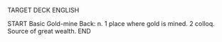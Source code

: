 TARGET DECK
ENGLISH

START
Basic
Gold-mine
Back: n. 1 place where gold is mined. 2 colloq. Source of great wealth.
END
